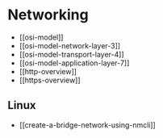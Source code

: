 # Networking

- [[osi-model]]
- [[osi-model-network-layer-3]]
- [[osi-model-transport-layer-4]]
- [[osi-model-application-layer-7]]
- [[http-overview]]
- [[https-overview]]

## Linux

- [[create-a-bridge-network-using-nmcli]]
